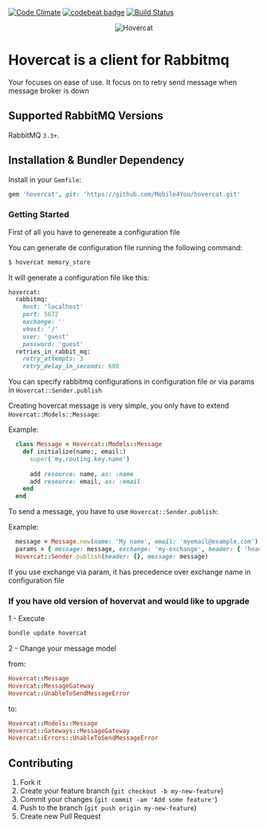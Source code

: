 [![Code Climate](https://codeclimate.com/github/Mobile4You/hovercat/badges/gpa.svg)](https://codeclimate.com/github/Mobile4You/hovercat)
[![codebeat badge](https://codebeat.co/badges/fc8d0613-78eb-45a4-83d8-197a167115cd)](https://codebeat.co/projects/github-com-mobile4you-hovercat)
[![Build Status](https://travis-ci.org/Mobile4You/hovercat.svg?branch=master)](https://travis-ci.org/Mobile4You/hovercat)

<p align="center">
  <img src="https://vignette.wikia.nocookie.net/thundercats/images/f/f2/Vlcsnap-2014-03-22-17h39m23s39.jpg/revision/latest?cb=20140322214308" alt="Hovercat"/>
</p>

# Hovercat is a client for Rabbitmq 
Your focuses on ease of use. It focus on 
to retry send message when message broker is down

## Supported RabbitMQ Versions

RabbitMQ `3.3+`.

## Installation & Bundler Dependency

Install in your `Gemfile`:

```rb
gem 'hovercat', git: 'https://github.com/Mobile4You/hovercat.git'
```

### Getting Started

First of all you have to genereate a configuration file

You can generate de configuration file running the following command:

```sh
$ hovercat memory_store
```

It will generate a configuration file like this:

```rb
hovercat:
  rabbitmq:
    host: 'localhost'
    port: 5672
    exchange: ''
    vhost: '/'
    user: 'guest'
    password: 'guest'
  retries_in_rabbit_mq:
    retry_attempts: 3
    retry_delay_in_seconds: 600
```
You can specify rabbitmq configurations in configuration file or via params in `Hovercat::Sender.publish`

Creating hovercat message is very simple, you only have to extend `Hovercat::Models::Message`:

Example:
```rb
  class Message < Hovercat::Models::Message
    def initialize(name:, email:)
      super('my.routing.key.name')
    
      add resource: name, as: :name
      add resource: email, as: :email
    end
  end
```

To send a message, you have to use `Hovercat::Sender.publish`:

Example:
```rb
  message = Message.new(name: 'My name', email: 'myemail@example.com')
  params = { message: message, exchange: 'my-exchange', header: { 'header-example': 'my-header'} }
  Hovercat::Sender.publish(header: {}, message: message)
```
If you use exchange via param, it has precedence over exchange name in configuration file
### If you have old version of hovervat and would like to upgrade

1 - Execute
```sh
bundle update hovercat
```
2 - Change your message model

from:
```ruby
Hovercat::Message
Hovercat::MessageGateway
Hovercat::UnableToSendMessageError
```
to:
```ruby
Hovercat::Models::Message
Hovercat::Gateways::MessageGateway
Hovercat::Errors::UnableToSendMessageError
```

## Contributing

1. Fork it
2. Create your feature branch (`git checkout -b my-new-feature`)
3. Commit your changes (`git commit -am 'Add some feature'`)
4. Push to the branch (`git push origin my-new-feature`)
5. Create new Pull Request